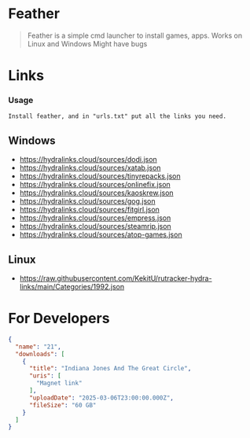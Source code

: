 # Feather
> Feather is a simple cmd launcher to install games, apps.
> Works on Linux and Windows
> Might have bugs


# Links

### Usage
```Install feather, and in "urls.txt" put all the links you need.```

## Windows

* https://hydralinks.cloud/sources/dodi.json
* https://hydralinks.cloud/sources/xatab.json
* https://hydralinks.cloud/sources/tinyrepacks.json
* https://hydralinks.cloud/sources/onlinefix.json
* https://hydralinks.cloud/sources/kaoskrew.json
* https://hydralinks.cloud/sources/gog.json
* https://hydralinks.cloud/sources/fitgirl.json
* https://hydralinks.cloud/sources/empress.json
* https://hydralinks.cloud/sources/steamrip.json
* https://hydralinks.cloud/sources/atop-games.json

## Linux

* https://raw.githubusercontent.com/KekitU/rutracker-hydra-links/main/Categories/1992.json

# For Developers

```json
{
  "name": "21",
  "downloads": [
    {
      "title": "Indiana Jones And The Great Circle",
      "uris": [
        "Magnet link"
      ],
      "uploadDate": "2025-03-06T23:00:00.000Z",
      "fileSize": "60 GB"
    }
  ]
}
```
